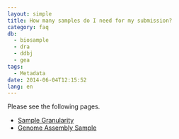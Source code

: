 ```yaml
---
layout: simple
title: How many samples do I need for my submission?
category: faq
db:
  - biosample
  - dra
  - ddbj
  - gea
tags: 
  - Metadata
date: 2014-06-04T12:15:52
lang: en
---
```


Please see the following pages.

- [Sample Granularity](/biosample/submission-e.html#granularity)
- [Genome Assembly Sample](/biosample/genome-assembly-sample-e.html)
